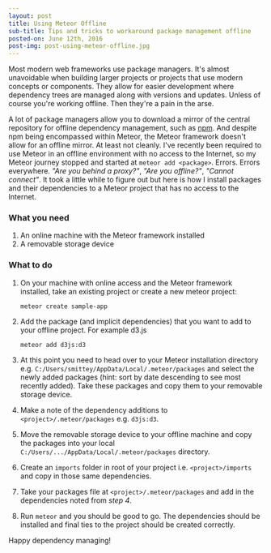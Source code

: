 ```yaml
---
layout: post
title: Using Meteor Offline	
sub-title: Tips and tricks to workaround package management offline
posted-on: June 12th, 2016
post-img: post-using-meteor-offline.jpg
---
```


Most modern web frameworks use package managers. It's almost unavoidable when building larger projects or projects that use modern concepts or components. They allow for easier development where dependency trees are managed along with versions and updates. Unless of course you're working offline. Then they're a pain in the arse.

A lot of package managers allow you to download a mirror of the central repository for offline dependency management, such as [npm](https://www.npmjs.com/). And despite npm being encompassed within Meteor, the Meteor framework doesn't allow for an offline mirror. At least not cleanly. I've recently been required to use Meteor in an offline environment with no access to the Internet, so my Meteor journey stopped and started at `meteor add <package>`. Errors. Errors everywhere. _"Are you behind a proxy?"_,  _"Are you offline?"_,  _"Cannot connect"_. It took a little while to figure out but here is how I install packages and their dependencies to a Meteor project that has no access to the Internet.

### What you need ###

1. An online machine with the Meteor framework installed
2. A removable storage device

### What to do ###

1. On your machine with online access and the Meteor framework installed, take an existing project or create a new meteor project:

	`meteor create sample-app`

2. Add the package (and implicit dependencies) that you want to add to your offline project. For example d3.js

	`meteor add d3js:d3`

3. At this point you need to head over to your Meteor installation directory e.g. `C:/Users/smittey/AppData/Local/.meteor/packages` and select the newly added packages (hint: sort by date descending to see most recently added). Take these packages and copy them to your removable storage device. 

4. Make a note of the dependency additions to `<project>/.meteor/packages` e.g. `d3js:d3`. 

5. Move the removable storage device to your offline machine and copy the packages into your local `C:/Users/.../AppData/Local/.meteor/packages` directory. 

6. Create an `imports` folder in root of your project i.e. `<project>/imports` and copy in those same dependencies. 

7. Take your packages file at `<project>/.meteor/packages` and add in the dependencies noted from _step 4_. 

8. Run `meteor` and you should be good to go. The dependencies should be installed and final ties to the project should be created correctly.

Happy dependency managing!

